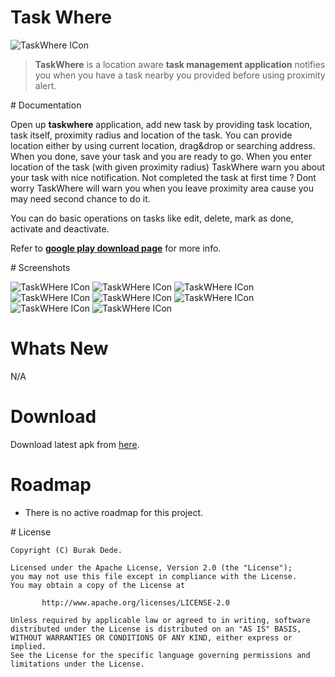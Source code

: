 # Task Where

![TaskWhere ICon](https://lh5.ggpht.com/smhzLMEYaqs6Dq_e4V4SN1wGp0Fck1aK21ivRT-zHWH1a7N-Q8jkILTUTXnEVNWGfOw=w300-rw)

> **TaskWhere** is a location aware **task management application** notifies you when you have a task nearby you provided before using proximity alert.

# Documentation

Open up **taskwhere** application, add new task by providing task location, task itself, proximity radius and location of the task. You can provide location either by using current location, drag&drop or searching address. When you done, save your task and you are ready to go. When you enter location of the task (with given proximity radius) TaskWhere warn you about your task with nice notification. Not completed the task at first time ? Dont worry TaskWhere will warn you when you leave proximity area cause you may need second chance to do it.

You can do basic operations on tasks like edit, delete, mark as done, activate and deactivate.

Refer to **[google play download page](https://play.google.com/store/apps/details?id=com.taskwhere.android.activity)** for more info.

# Screenshots

![TaskWHere ICon](https://lh5.ggpht.com/r4uWTdD4NVjDGwhoh4ENJvVCH2g8D6ZF1R0A1VTbDwBKfCeJqZH4XwGHPj65S5tAkUE=h310-rw)
![TaskWHere ICon](https://lh3.ggpht.com/YKL0OhxXYUswupxSTMkxRiAWxlag5IFfzeXgyYZ6c6Enr4ZQmaNIjZ8adnMB610Cx_Q=h310-rw)
![TaskWHere ICon](https://lh6.ggpht.com/dw2QIo-k5zULOyYAWXrDyQ9s-U1fKh8dnrjN8yQF7U8LndJXYMQec87NYTa-QJ8lPmw=h310-rw)
![TaskWHere ICon](https://lh4.ggpht.com/UIAfVEMBp9Vp6w8XAlp8NIV6lT3Nr4nQQGcv2DRZ2nRilvar1q5VZm1lO1lEvgIODA=h310-rw)
![TaskWHere ICon](https://lh3.ggpht.com/lSYfu-j2liMxMr4bsyXZAHSWRiL7McN7i04z8pq3Qlg4wzohAylL30DTGfgjxfxy_g=h310-rw)
![TaskWHere ICon](https://lh3.ggpht.com/9kDWTrILE1CnCgTA3bFekFP4bl8Xob8IBcmp0LDJBvmY8rsPAfZa9XJn7rPadVTzL8c=h310-rw)
![TaskWHere ICon](https://lh5.ggpht.com/ddfwcmohiFKeYX6-M5uznLoMJwOZR5KftDJNGvkwBCerzATIMqrvcaK1_pvYeYQR8Q=h310-rw)
![TaskWHere ICon](https://lh5.ggpht.com/vt-P6v3BnIrIZznrtriDRCfKNpMzny2rjuj6oAXBiKxB6fpY33qd8kuNTalo3dCs0-HG=h310-rw)

# Whats New

N/A

# Download

Download latest apk from [here](https://play.google.com/store/apps/details?id=com.taskwhere.android.activity).

# Roadmap

* There is no active roadmap for this project.

# License

 	Copyright (C) Burak Dede.

 	Licensed under the Apache License, Version 2.0 (the "License");
 	you may not use this file except in compliance with the License.
 	You may obtain a copy of the License at

    	   http://www.apache.org/licenses/LICENSE-2.0

 	Unless required by applicable law or agreed to in writing, software
 	distributed under the License is distributed on an "AS IS" BASIS,
 	WITHOUT WARRANTIES OR CONDITIONS OF ANY KIND, either express or implied.
 	See the License for the specific language governing permissions and
 	limitations under the License.


